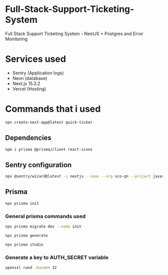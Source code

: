 # Full-Stack-Support-Ticketing-System
Full Stack Support Ticketing System - NextJS + Postgres and Error Monitoring

# Services used
- Sentry (Application logs)
- Neon (database)
- Next.js 15.3.2
- Vercel (Hosting)

# Commands that i used

```bash
npx create-next-app@latest quick-ticket
```

## Dependencies

```bash
npm i prisma @prisma/client react-icons
```

## Sentry configuration

```bash
npx @sentry/wizard@latest -i nextjs --saas --org sco-qn --project javascript-nextjs
```

## Prisma

```bash
npx prisma init
```
### General prisma commands used

```bash
npx prisma migrate dev --name init
```

```bash
npx prisma generate
```

```bash
npx prisma studio
```

### Generate a key to AUTH_SECRET variable
```bash
openssl rand -base64 32
```